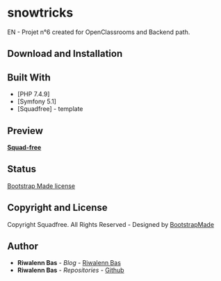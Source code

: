 # snowtricks

EN - Projet n°6 created for OpenClassrooms and Backend path.

## Download and Installation

## Built With

* [PHP 7.4.9]
* [Symfony 5.1]
* [Squadfree] - template

## Preview
**[Squad-free](https://bootstrapmade.com/wp-content/themefiles/Squadfree/800.png)**

## Status
[Bootstrap Made license](https://bootstrapmade.com/license/)

## Copyright and License
Copyright Squadfree. All Rights Reserved - Designed by [BootstrapMade](https://bootstrapmade.com)

## Author
* **Riwalenn Bas** - *Blog* - [Riwalenn Bas](https://www.riwalennbas.com)
* **Riwalenn Bas** - *Repositories* - [Github](https://github.com/riwalenn?tab=repositories)
